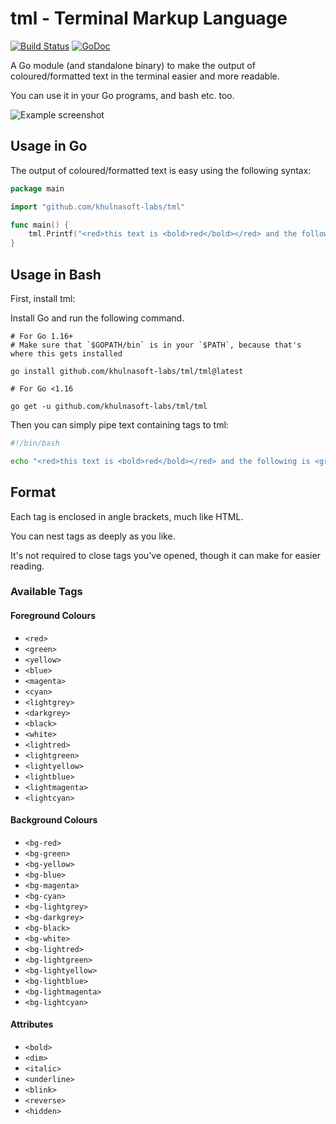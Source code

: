 # tml - Terminal Markup Language

[![Build Status](https://travis-ci.org/khulnasoft-labs/tml.svg "Travis CI status")](https://travis-ci.org/khulnasoft-labs/tml)
[![GoDoc](https://godoc.org/github.com/khulnasoft-labs/tml?status.svg)](https://godoc.org/github.com/khulnasoft-labs/tml)

A Go module (and standalone binary) to make the output of coloured/formatted text in the terminal easier and more readable.

You can use it in your Go programs, and bash etc. too.

![Example screenshot](example.png)

## Usage in Go

The output of coloured/formatted text is easy using the following syntax:

```go
package main

import "github.com/khulnasoft-labs/tml"

func main() {
    tml.Printf("<red>this text is <bold>red</bold></red> and the following is <green>%s</green>\n", "not red")
}
```

## Usage in Bash

First, install tml:

Install Go and run the following command.

```
# For Go 1.16+
# Make sure that `$GOPATH/bin` is in your `$PATH`, because that's where this gets installed

go install github.com/khulnasoft-labs/tml/tml@latest

# For Go <1.16

go get -u github.com/khulnasoft-labs/tml/tml
```

Then you can simply pipe text containing tags to tml:

```bash
#!/bin/bash

echo "<red>this text is <bold>red</bold></red> and the following is <green>not red</green>" | tml
```

## Format

Each tag is enclosed in angle brackets, much like HTML.

You can nest tags as deeply as you like.

It's not required to close tags you've opened, though it can make for easier reading.

### Available Tags

#### Foreground Colours

- `<red>`
- `<green>`
- `<yellow>`
- `<blue>`
- `<magenta>`
- `<cyan>`
- `<lightgrey>`
- `<darkgrey>`
- `<black>`
- `<white>`
- `<lightred>`
- `<lightgreen>`
- `<lightyellow>`
- `<lightblue>`
- `<lightmagenta>`
- `<lightcyan>`

#### Background Colours

- `<bg-red>`
- `<bg-green>`
- `<bg-yellow>`
- `<bg-blue>`
- `<bg-magenta>`
- `<bg-cyan>`
- `<bg-lightgrey>`
- `<bg-darkgrey>`
- `<bg-black>`
- `<bg-white>`
- `<bg-lightred>`
- `<bg-lightgreen>`
- `<bg-lightyellow>`
- `<bg-lightblue>`
- `<bg-lightmagenta>`
- `<bg-lightcyan>`

#### Attributes

- `<bold>`
- `<dim>`
- `<italic>`
- `<underline>`
- `<blink>`
- `<reverse>`
- `<hidden>`
